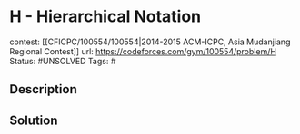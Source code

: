 # H - Hierarchical Notation

contest: [[CFICPC/100554/100554|2014-2015 ACM-ICPC, Asia Mudanjiang Regional Contest]]
url: https://codeforces.com/gym/100554/problem/H
Status: #UNSOLVED
Tags: #

## Description

## Solution

